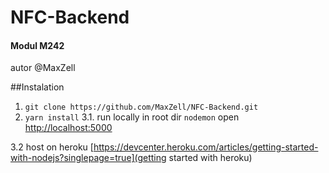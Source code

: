 # NFC-Backend
#### Modul M242
autor @MaxZell

##Instalation
1. ```git clone https://github.com/MaxZell/NFC-Backend.git```
2. ```yarn install```
3.1. run locally
    in root dir ```nodemon```
    open [http://localhost:5000](http://localhost:5000)
    
3.2 host on heroku
    [https://devcenter.heroku.com/articles/getting-started-with-nodejs?singlepage=true](getting started with heroku)
